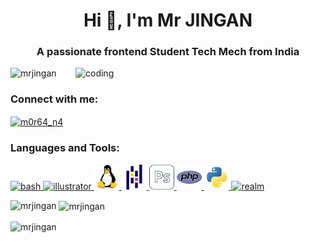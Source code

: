 
<h1 align="center">Hi 👋, I'm Mr JINGAN</h1>
<h3 align="center">A passionate frontend Student Tech Mech from India</h3>
<img align="right" alt="coding" width="400" src="https://www.behance.net/gallery/161921919/Portrait-animated-gif/modules/913447149">
<p align="left"> <img src="https://komarev.com/ghpvc/?username=mrjingan&label=Profile%20views&color=0e75b6&style=flat" alt="mrjingan" /> </p>

<h3 align="left">Connect with me:</h3>
<p align="left">
<a href="https://instagram.com/m0r64_n4" target="blank"><img align="center" src="https://raw.githubusercontent.com/rahuldkjain/github-profile-readme-generator/master/src/images/icons/Social/instagram.svg" alt="m0r64_n4" height="30" width="40" /></a>
</p>

<h3 align="left">Languages and Tools:</h3>
<p align="left"> <a href="https://www.gnu.org/software/bash/" target="_blank" rel="noreferrer"> <img src="https://www.vectorlogo.zone/logos/gnu_bash/gnu_bash-icon.svg" alt="bash" width="40" height="40"/> </a> <a href="https://www.adobe.com/in/products/illustrator.html" target="_blank" rel="noreferrer"> <img src="https://www.vectorlogo.zone/logos/adobe_illustrator/adobe_illustrator-icon.svg" alt="illustrator" width="40" height="40"/> </a> <a href="https://www.linux.org/" target="_blank" rel="noreferrer"> <img src="https://raw.githubusercontent.com/devicons/devicon/master/icons/linux/linux-original.svg" alt="linux" width="40" height="40"/> </a> <a href="https://pandas.pydata.org/" target="_blank" rel="noreferrer"> <img src="https://raw.githubusercontent.com/devicons/devicon/2ae2a900d2f041da66e950e4d48052658d850630/icons/pandas/pandas-original.svg" alt="pandas" width="40" height="40"/> </a> <a href="https://www.photoshop.com/en" target="_blank" rel="noreferrer"> <img src="https://raw.githubusercontent.com/devicons/devicon/master/icons/photoshop/photoshop-line.svg" alt="photoshop" width="40" height="40"/> </a> <a href="https://www.php.net" target="_blank" rel="noreferrer"> <img src="https://raw.githubusercontent.com/devicons/devicon/master/icons/php/php-original.svg" alt="php" width="40" height="40"/> </a> <a href="https://www.python.org" target="_blank" rel="noreferrer"> <img src="https://raw.githubusercontent.com/devicons/devicon/master/icons/python/python-original.svg" alt="python" width="40" height="40"/> </a> <a href="https://realm.io/" target="_blank" rel="noreferrer"> <img src="https://raw.githubusercontent.com/bestofjs/bestofjs-webui/8665e8c267a0215f3159df28b33c365198101df5/public/logos/realm.svg" alt="realm" width="40" height="40"/> </a> </p>

<p><img align="left" src="https://github-readme-stats.vercel.app/api/top-langs?username=mrjingan&show_icons=true&locale=en&layout=compact" alt="mrjingan" /></p>

<p>&nbsp;<img align="center" src="https://github-readme-stats.vercel.app/api?username=mrjingan&show_icons=true&locale=en" alt="mrjingan" /></p>

<p><img align="center" src="https://github-readme-streak-stats.herokuapp.com/?user=mrjingan&" alt="mrjingan" /></p>

                                                                       
                                                                       
                                                                       
                                                                       
                                                                       
                                                                       
                                                                       
                                                                       
